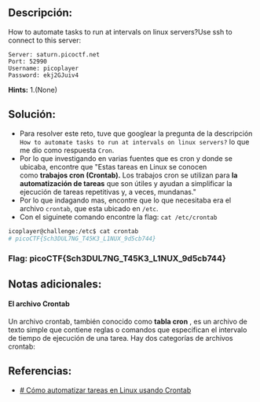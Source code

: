 
## Descripción:
How to automate tasks to run at intervals on linux servers?Use ssh to connect to this server:

```
Server: saturn.picoctf.net
Port: 52990
Username: picoplayer 
Password: ekj2GJuiv4
```

**Hints:**
1.(None)

## Solución:
- Para resolver este reto, tuve que googlear la pregunta de la descripción `How to automate tasks to run at intervals on linux servers?` lo que me dio como respuesta `Cron`.
- Por lo que investigando en varias fuentes que es cron y donde se ubicaba, encontre que "Estas tareas en Linux se conocen como **trabajos cron (Crontab).** Los trabajos cron se utilizan para **la automatización de tareas** que son útiles y ayudan a simplificar la ejecución de tareas repetitivas y, a veces, mundanas."
- Por lo que indagando mas, encontre que lo que necesitaba era el archivo `crontab`, que esta ubicado en `/etc`.
- Con el siguinete comando encontre la flag: `cat /etc/crontab`

```bash
icoplayer@challenge:/etc$ cat crontab 
# picoCTF{Sch3DUL7NG_T45K3_L1NUX_9d5cb744}
```

### Flag: picoCTF{Sch3DUL7NG_T45K3_L1NUX_9d5cb744}

## Notas adicionales:
#### El archivo Crontab
Un archivo crontab, también conocido como **tabla cron** , es un archivo de texto simple que contiene reglas o comandos que especifican el intervalo de tiempo de ejecución de una tarea. Hay dos categorías de archivos crontab:


## Referencias:
- [# Cómo automatizar tareas en Linux usando Crontab](https://www.linuxtechi.com/schedule-automate-tasks-linux-cron-jobs/)